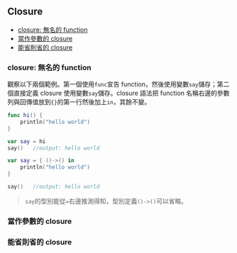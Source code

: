 ## Closure

- [closure: 無名的 function](#function_without_name)
- [當作參數的 closure](#closure_as_parameter)
- [能省則省的 closure](#omitted_stuffs)

<a name="function_without_name"></a>
### closure: 無名的 function

觀察以下兩個範例。第一個使用`func`宣告 function，然後使用變數`say`儲存；第二個直接定義 closure 使用變數`say`儲存。closure 語法把 function 名稱右邊的參數列與回傳值放到`{}`的第一行然後加上`in`，其餘不變。
```swift
func hi() {
    println("hello world")
}

var say = hi
say()   //output: hello world
```
```swift
var say = { ()->() in
    println("hello world")
}

say()   //output: hello world
```
> `say`的型別能從`=`右邊推測得知，型別定義`()->()`可以省略。

<a name="closure_as_parameter"></a>
### 當作參數的 closure

<a name="omitted_stuffs"></a>
### 能省則省的 closure